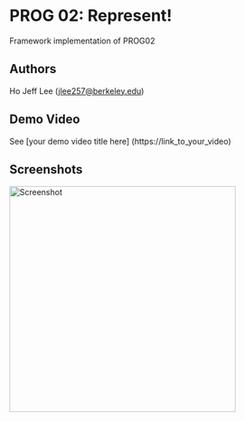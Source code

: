 # PROG 02: Represent!

Framework implementation of PROG02

## Authors

Ho Jeff Lee ([jlee257@berkeley.edu](mailto:jlee257@berkeley.edu))

## Demo Video

See [your demo video title here] (https://link_to_your_video)

## Screenshots

<img src="screenshots/main2.png" height="400" alt="Screenshot"/>

